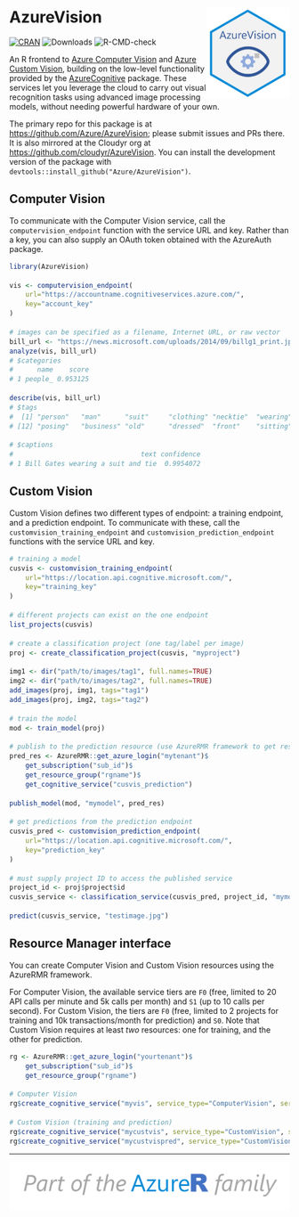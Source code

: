 # AzureVision <img src="man/figures/logo.png" align="right" width=150 />

[![CRAN](https://www.r-pkg.org/badges/version/AzureVision)](https://cran.r-project.org/package=AzureVision)
![Downloads](https://cranlogs.r-pkg.org/badges/AzureVision)
![R-CMD-check](https://github.com/Azure/AzureVision/workflows/R-CMD-check/badge.svg)


An R frontend to [Azure Computer Vision](https://azure.microsoft.com/services/cognitive-services/computer-vision/) and [Azure Custom Vision](https://azure.microsoft.com/services/cognitive-services/custom-vision-service/), building on the low-level functionality provided by the [AzureCognitive](https://github.com/Azure/AzureCognitive) package. These services let you leverage the cloud to carry out visual recognition tasks using advanced image processing models, without needing powerful hardware of your own.

The primary repo for this package is at https://github.com/Azure/AzureVision; please submit issues and PRs there. It is also mirrored at the Cloudyr org at https://github.com/cloudyr/AzureVision. You can install the development version of the package with `devtools::install_github("Azure/AzureVision")`.

## Computer Vision

To communicate with the Computer Vision service, call the `computervision_endpoint` function with the service URL and key. Rather than a key, you can also supply an OAuth token obtained with the AzureAuth package.

```r
library(AzureVision)

vis <- computervision_endpoint(
    url="https://accountname.cognitiveservices.azure.com/",
    key="account_key"
)

# images can be specified as a filename, Internet URL, or raw vector
bill_url <- "https://news.microsoft.com/uploads/2014/09/billg1_print.jpg"
analyze(vis, bill_url)
# $categories
#      name    score
# 1 people_ 0.953125

describe(vis, bill_url)
# $tags
#  [1] "person"   "man"      "suit"     "clothing" "necktie"  "wearing"  "glasses"  "looking"  "holding"  "standing" "older"   
# [12] "posing"   "business" "old"      "dressed"  "front"    "sitting"  "black"    "hat"      "white"    "sign"     "phone"   

# $captions
#                                text confidence
# 1 Bill Gates wearing a suit and tie  0.9954072
```

## Custom Vision

Custom Vision defines two different types of endpoint: a training endpoint, and a prediction endpoint. To communicate with these, call the `customvision_training_endpoint` and `customvision_prediction_endpoint` functions with the service URL and key.

```r
# training a model
cusvis <- customvision_training_endpoint(
    url="https://location.api.cognitive.microsoft.com/",
    key="training_key"
)

# different projects can exist on the one endpoint
list_projects(cusvis)

# create a classification project (one tag/label per image)
proj <- create_classification_project(cusvis, "myproject")

img1 <- dir("path/to/images/tag1", full.names=TRUE)
img2 <- dir("path/to/images/tag2", full.names=TRUE)
add_images(proj, img1, tags="tag1")
add_images(proj, img2, tags="tag2")

# train the model
mod <- train_model(proj)

# publish to the prediction resource (use AzureRMR framework to get resource ID)
pred_res <- AzureRMR::get_azure_login("mytenant")$
    get_subscription("sub_id")$
    get_resource_group("rgname")$
    get_cognitive_service("cusvis_prediction")

publish_model(mod, "mymodel", pred_res)

# get predictions from the prediction endpoint
cusvis_pred <- customvision_prediction_endpoint(
    url="https://location.api.cognitive.microsoft.com/",
    key="prediction_key"
)

# must supply project ID to access the published service
project_id <- proj$project$id
cusvis_service <- classification_service(cusvis_pred, project_id, "mymodel")

predict(cusvis_service, "testimage.jpg")
```

## Resource Manager interface

You can create Computer Vision and Custom Vision resources using the AzureRMR framework.

For Computer Vision, the available service tiers are `F0` (free, limited to 20 API calls per minute and 5k calls per month) and `S1` (up to 10 calls per second). For Custom Vision, the tiers are `F0` (free, limited to 2 projects for training and 10k transactions/month for prediction) and `S0`. Note that Custom Vision requires at least _two_ resources: one for training, and the other for prediction.

```r
rg <- AzureRMR::get_azure_login("yourtenant")$
    get_subscription("sub_id")$
    get_resource_group("rgname")

# Computer Vision
rg$create_cognitive_service("myvis", service_type="ComputerVision", service_tier="S1")

# Custom Vision (training and prediction)
rg$create_cognitive_service("mycustvis", service_type="CustomVision", service_tier="S0")
rg$create_cognitive_service("mycustvispred", service_type="CustomVision.Prediction", service_tier="S0")
```

----
<p align="center"><a href="https://github.com/Azure/AzureR"><img src="https://github.com/Azure/AzureR/raw/master/images/logo2.png" width=800 /></a></p>
